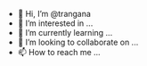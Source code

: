- 👋 Hi, I’m @trangana
- 👀 I’m interested in ...
- 🌱 I’m currently learning ...
- 💞️ I’m looking to collaborate on ...
- 📫 How to reach me ...

<!---
trangana/trangana is a ✨ special ✨ repository because its `README.md` (this file) appears on your GitHub profile.
You can click the Preview link to take a look at your changes.
--->
